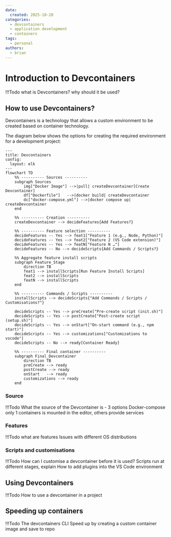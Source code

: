 ```yaml
---
date:
  created: 2025-10-28
categories:
  - devcontainers
  - application development
  - containers
tags:
  - personal
authors:
  - brian
---
```


# Introduction to Devcontainers

!!!Todo
    what is Devcontainers?
    why should it be used?

## How to use Devcontainers?

Devcontainers is a technology that allows a custom environment to be created based on container technology.  

<!-- more -->

The diagram below shows the options for creating the required environment for a development project:

```mermaid
---
title: Devcontainers
config:
  layout: elk
---
flowchart TD
    %% ---------- Sources ----------
    subgraph Sources
        img["Docker Image"] -->|pull| createDevcontainer[Create Devcontainer]
        df["Dockerfile"]   -->|docker build| createDevcontainer
        dc["docker‑compose.yml"] -->|docker compose up| createDevcontainer
    end

    %% ---------- Creation ----------
    createDevcontainer --> decideFeatures{Add Features?}  
    
    %% ---------- Feature selection ----------
    decideFeatures -- Yes --> feat1["Feature 1 (e.g., Node, Python)"]
    decideFeatures -- Yes --> feat2["Feature 2 (VS Code extension)"]
    decideFeatures -- Yes --> featN["Feature N …"]
    decideFeatures -- No --> decideScripts{Add Commands / Scripts?}

    %% Aggregate feature install scripts
    subgraph Feature_Stage
        direction TB
        feat1 --> installScripts[Run Feature Install Scripts]
        feat2 --> installScripts
        featN --> installScripts
    end
    
    %% ---------- Commands / Scripts ----------
    installScripts --> decideScripts{"Add Commands / Scripts / Customisations?"}

    decideScripts -- Yes --> preCreate["Pre‑create script (init.sh)"]
    decideScripts -- Yes --> postCreate["Post‑create script (setup.sh)"]
    decideScripts -- Yes --> onStart["On‑start command (e.g., npm start)"]
    decideScripts -- Yes --> customizations["Customizations to vscode"]
    decideScripts -- No --> ready[Container Ready]
    
    %% ---------- Final container ----------
    subgraph Final_Devcontainer
        direction TB
        preCreate --> ready
        postCreate --> ready
        onStart   --> ready
        customizations --> ready
    end
```

### Source

!!!Todo
    What the source of the Devcontainer is - 3 options
    Docker-compose only 1 containers is mounted in the editor, others provide services

### Features
!!!Todo
    what are features
    Issues with different OS distributions

### Scripts and customisations

!!!Todo
    How can I customise a devcontainer before it is used?
    Scripts run at different stages, explain
    How to add plugins into the VS Code environment

## Using Devcontainers

!!!Todo
    How to use a devcontainer in a project

## Speeding up containers

!!!Todo
    The devcontainers CLI
    Speed up by creating a custom container image and save to repo

